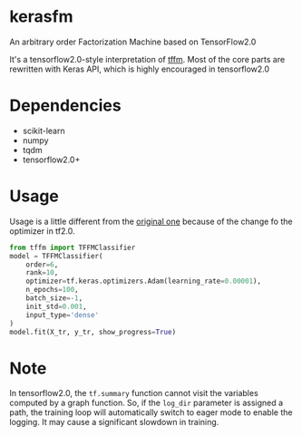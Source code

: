 # kerasfm
An arbitrary order Factorization Machine based on TensorFlow2.0

It's a tensorflow2.0-style interpretation of [tffm](https://github.com/geffy/tffm).
Most of the core parts are rewritten with Keras API, which is highly encouraged in tensorflow2.0

# Dependencies
- scikit-learn
- numpy
- tqdm
- tensorflow2.0+

# Usage
Usage is a little different from the [original one](https://github.com/geffy/tffm#usage) because of the change fo the optimizer in tf2.0. 
```python
from tffm import TFFMClassifier
model = TFFMClassifier(
    order=6,
    rank=10,
    optimizer=tf.keras.optimizers.Adam(learning_rate=0.00001),
    n_epochs=100,
    batch_size=-1,
    init_std=0.001,
    input_type='dense'
)
model.fit(X_tr, y_tr, show_progress=True)
```

# Note
In tensorflow2.0, the `tf.summary` function cannot visit the variables computed by a graph function. So, if the `log_dir` parameter is assigned a path, the training loop will automatically switch to eager mode to enable the logging. It may cause a significant slowdown in training.
